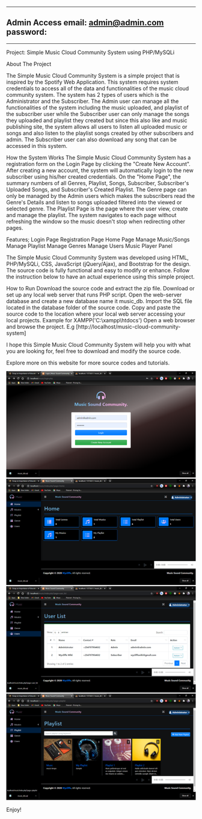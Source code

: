 
---------------------------------------------------
Admin Access
email: admin@admin.com
password: 
----------------------------------------------------
-----------------------------
Project: Simple Music Cloud Community System using PHP/MySQLi

About The Project

The Simple Music Cloud Community System is a simple project that is inspired by the Spotify Web Application. This system requires system credentials to access all of the data and functionalities of the music cloud community system. The system has 2 types of users which is the Administrator and the Subscriber. The Admin user can manage all the functionalities of the system including the music uploaded, and playlist of the subscriber user while the Subscriber user can only manage the songs they uploaded and playlist they created but since this also like and music publishing site, the system allows all users to listen all uploaded music or songs and also listen to the playlist songs created by other subscribers and admin. The Subscriber user can also download any song that can be accessed in this system.

How the System Works
The Simple Music Cloud Community System has a registration form on the Login Page by clicking the "Create New Account". After creating a new account, the system will automatically login to the new subscriber using his/her created credentials. On the "Home Page", the summary numbers of all Genres, Playlist, Songs, Subscriber, Subscriber's Uploaded Songs, and Subscriber's Created Playlist. The Genre page can only be managed by the Admin users which makes the subscribers read the Genre's Details and listen to songs uploaded filtered into the viewed or selected genre. The Playlist Page is the page where the user view, create and manage the playlist. The system navigates to each page without refreshing the window so the music doesn't stop when redirecting other pages.

Features;
Login Page
Registration Page
Home Page
Manage Music/Songs
Manage Playlist
Manage Genres
Manage Users
Music Player Panel

The Simple Music Cloud Community System was developed using HTML, PHP/MySQLi, CSS, JavaScript (jQuery/Ajax), and Bootstrap for the design. The source code is fully functional and easy to modify or enhance. Follow the instruction below to have an actual experience using this simple project.

How to Run
Download the source code and extract the zip file.
Download or set up any local web server that runs PHP script.
Open the web-server database and create a new database name it music_db.
Import the SQL file located in the database folder of the source code.
Copy and paste the source code to the location where your local web server accessing your local projects. Example for XAMPP('C:\xampp\htdocs')
Open a web browser and browse the project. E.g [http://localhost/music-cloud-community-system]

I hope this Simple Music Cloud Community System will help you with what you are looking for, feel free to download and modify the source code.

Explore more on this website for more source codes and tutorials.

<img src="https://github.com/pepelawycliffe/music_pod/blob/main/1.png">
<img src="https://github.com/pepelawycliffe/music_pod/blob/main/2.png">
<img src="https://github.com/pepelawycliffe/music_pod/blob/main/3.png">
<img src="https://github.com/pepelawycliffe/music_pod/blob/main/4.png">

 
 
 
 
 

Enjoy!
